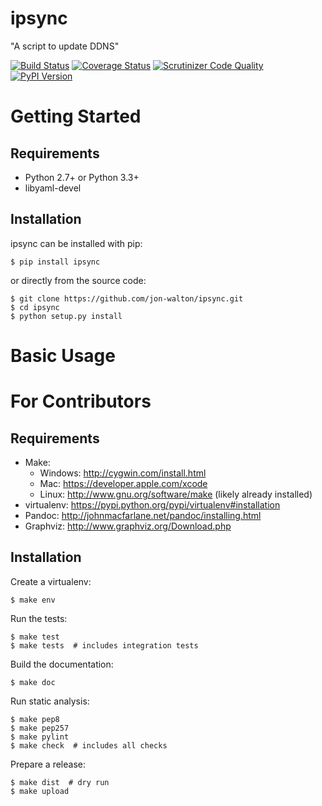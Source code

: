 ipsync
======
"A script to update DDNS"

[![Build Status](http://img.shields.io/travis/jon-walton/ipsync/master.svg)](https://travis-ci.org/jon-walton/ipsync)
[![Coverage Status](http://img.shields.io/coveralls/jon-walton/ipsync/master.svg)](https://coveralls.io/r/jon-walton/ipsync)
[![Scrutinizer Code Quality](http://img.shields.io/scrutinizer/g/jon-walton/ipsync.svg)](https://scrutinizer-ci.com/g/jon-walton/ipsync/?branch=master)
[![PyPI Version](http://img.shields.io/pypi/v/ipsync.svg)](https://pypi.python.org/pypi/ipsync)


Getting Started
===============

Requirements
------------

* Python 2.7+ or Python 3.3+
* libyaml-devel

Installation
------------

ipsync can be installed with pip:

```
$ pip install ipsync
```

or directly from the source code:

```
$ git clone https://github.com/jon-walton/ipsync.git
$ cd ipsync
$ python setup.py install
```

Basic Usage
===========


For Contributors
================

Requirements
------------

* Make:
    * Windows: http://cygwin.com/install.html
    * Mac: https://developer.apple.com/xcode
    * Linux: http://www.gnu.org/software/make (likely already installed)
* virtualenv: https://pypi.python.org/pypi/virtualenv#installation
* Pandoc: http://johnmacfarlane.net/pandoc/installing.html
* Graphviz: http://www.graphviz.org/Download.php

Installation
------------

Create a virtualenv:

```
$ make env
```

Run the tests:

```
$ make test
$ make tests  # includes integration tests
```

Build the documentation:

```
$ make doc
```

Run static analysis:

```
$ make pep8
$ make pep257
$ make pylint
$ make check  # includes all checks
```

Prepare a release:

```
$ make dist  # dry run
$ make upload
```
